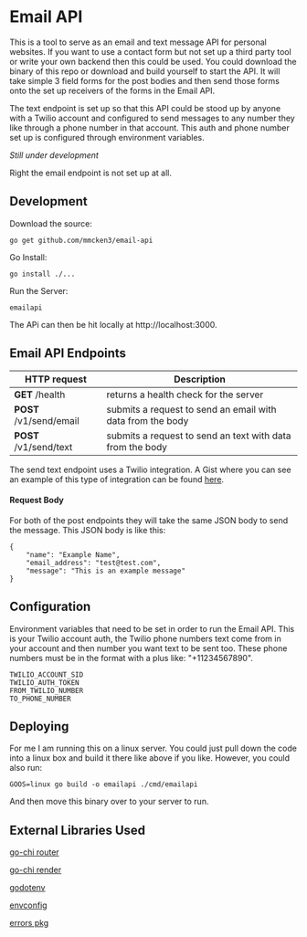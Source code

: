 # Email API

This is a tool to serve as an email and text message API for personal websites. If you
want to use a contact form but not set up a third party tool or write your own backend then this could be used.
You could download the binary of this repo or download and build yourself to start the API. It will
take simple 3 field forms for the post bodies and then send those forms onto the set up receivers of
the forms in the Email API.

The text endpoint is set up so that this API could be stood up by anyone with a Twilio account and configured
to send messages to any number they like through a phone number in that account. This auth and phone number
set up is configured through environment variables.

*Still under development*

Right the email endpoint is not set up at all.

## Development

Download the source:

    go get github.com/mmcken3/email-api

Go Install:

    go install ./...

Run the Server:

    emailapi

The APi can then be hit locally at http://localhost:3000.

## Email API Endpoints

HTTP request | Description
------------ | -------------
**GET** /health    | returns a health check for the server |
**POST** /v1/send/email    | submits a request to send an email with data from the body |
**POST** /v1/send/text    | submits a request to send an text with data from the body |

The send text endpoint uses a Twilio integration. A Gist where you can see an example of
this type of integration can be found [here](https://gist.github.com/mmcken3/d2a485cb713b9f68ebeb28cc73c0c2af).

#### Request Body

For both of the post endpoints they will take the same JSON body to send the message. This
JSON body is like this:

    {
        "name": "Example Name",
        "email_address": "test@test.com",
        "message": "This is an example message"
    }

## Configuration

Environment variables that need to be set in order to run the Email API. This is your Twilio account
auth, the Twilio phone numbers text come from in your account and then number you want text to be
sent too. These phone numbers must be in the format with a plus like: "+11234567890".

    TWILIO_ACCOUNT_SID
    TWILIO_AUTH_TOKEN
    FROM_TWILIO_NUMBER
    TO_PHONE_NUMBER

## Deploying

For me I am running this on a linux server. You could just pull down the code into a linux box and build
it there like above if you like. However, you could also run:

    GOOS=linux go build -o emailapi ./cmd/emailapi

And then move this binary over to your server to run.

## External Libraries Used

[go-chi router](https://github.com/go-chi/chi)

[go-chi render](https://github.com/go-chi/render)

[godotenv](https://github.com/joho/godotenv)

[envconfig](https://github.com/kelseyhightower/envconfig)

[errors pkg](https://github.com/pkg/errors)

